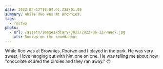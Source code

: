 ```yaml
---
date: 2022-05-12T19:04:01.332+01:00
summary: While Roo was at Brownies.
tags:
  - rootwo
photo:
  - url: /assets/images/diary/2022/2022-05-12-waee7.jpg
    alt: Rootwo on the roundabout
---
```

While Roo was at Brownies. Rootwo and I played in the park. He was very sweet, I love hanging out with him one on one. He was telling me about how "chocolate scared the birdies and they ran away." 🙃
